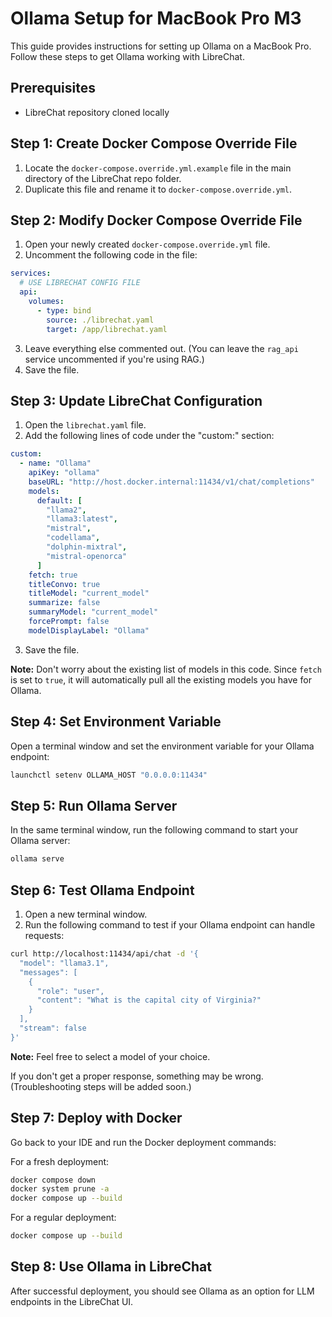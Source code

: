 # Ollama Setup for MacBook Pro M3

This guide provides instructions for setting up Ollama on a MacBook Pro. Follow these steps to get Ollama working with LibreChat.

## Prerequisites
- LibreChat repository cloned locally

## Step 1: Create Docker Compose Override File

1. Locate the `docker-compose.override.yml.example` file in the main directory of the LibreChat repo folder.
2. Duplicate this file and rename it to `docker-compose.override.yml`.

## Step 2: Modify Docker Compose Override File

1. Open your newly created `docker-compose.override.yml` file.
2. Uncomment the following code in the file:

```yaml
services:
  # USE LIBRECHAT CONFIG FILE
  api:
    volumes:
      - type: bind
        source: ./librechat.yaml
        target: /app/librechat.yaml
```

3. Leave everything else commented out. (You can leave the `rag_api` service uncommented if you're using RAG.)
4. Save the file.

## Step 3: Update LibreChat Configuration

1. Open the `librechat.yaml` file.
2. Add the following lines of code under the "custom:" section:

```yaml
custom:
  - name: "Ollama"
    apiKey: "ollama"
    baseURL: "http://host.docker.internal:11434/v1/chat/completions" 
    models:
      default: [
        "llama2",
        "llama3:latest",
        "mistral",
        "codellama",
        "dolphin-mixtral",
        "mistral-openorca"
      ]
    fetch: true
    titleConvo: true
    titleModel: "current_model"
    summarize: false
    summaryModel: "current_model"
    forcePrompt: false
    modelDisplayLabel: "Ollama"
```

3. Save the file.

**Note:** Don't worry about the existing list of models in this code. Since `fetch` is set to `true`, it will automatically pull all the existing models you have for Ollama.

## Step 4: Set Environment Variable

Open a terminal window and set the environment variable for your Ollama endpoint:

```bash
launchctl setenv OLLAMA_HOST "0.0.0.0:11434"
```

## Step 5: Run Ollama Server

In the same terminal window, run the following command to start your Ollama server:

```bash
ollama serve
```

## Step 6: Test Ollama Endpoint

1. Open a new terminal window.
2. Run the following command to test if your Ollama endpoint can handle requests:

```bash
curl http://localhost:11434/api/chat -d '{
  "model": "llama3.1",
  "messages": [
    {
      "role": "user",
      "content": "What is the capital city of Virginia?"
    }
  ],
  "stream": false
}'
```

**Note:** Feel free to select a model of your choice.

If you don't get a proper response, something may be wrong. (Troubleshooting steps will be added soon.)

## Step 7: Deploy with Docker

Go back to your IDE and run the Docker deployment commands:

For a fresh deployment:

```bash
docker compose down
docker system prune -a
docker compose up --build
```

For a regular deployment:

```bash
docker compose up --build
```

## Step 8: Use Ollama in LibreChat

After successful deployment, you should see Ollama as an option for LLM endpoints in the LibreChat UI.


